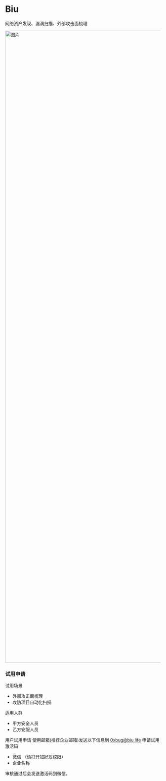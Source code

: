 # Biu
网络资产发现、漏洞扫描、外部攻击面梳理

<img width="2042" alt="图片" src="https://user-images.githubusercontent.com/12611275/210497726-c76be368-bfa2-40b3-91ea-bdffd5b96f0a.png">


### 试用申请

试用场景
 - 外部攻击面梳理
 - 攻防项目自动化扫描
 
适用人群
 - 甲方安全人员
 - 乙方安服人员
 
用户试用申请
使用邮箱(推荐企业邮箱)发送以下信息到 [0xbug@biu.life](0xbug@biu.life) 申请试用激活码
- 微信 （请打开加好友权限）
- 企业名称

审核通过后会发送激活码到微信。
